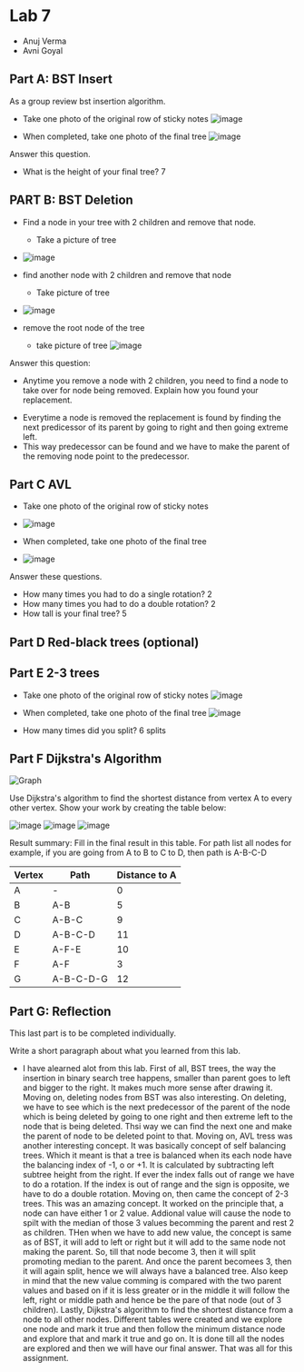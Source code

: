 # Lab 7


* Anuj Verma
* Avni Goyal

## Part A: BST Insert

As a group review bst insertion algorithm.

* Take one photo of the original row of sticky notes
![image](https://github.com/seneca-dsa456/averma100/assets/113152048/455528c8-084b-44a0-88f2-4cee2c81bfbc)


* When completed, take one photo of the final tree
![image](https://github.com/seneca-dsa456/averma100/assets/113152048/274cd82e-0989-4aa6-81f3-0f488ab1475f)


Answer this question.

* What is the height of your final tree?
7

## PART B: BST Deletion

* Find a node in your tree with 2 children and remove that node.
	* Take a picture of tree
 * ![image](https://github.com/seneca-dsa456/averma100/assets/113152048/3031e63b-0253-4145-8c4d-b3059ac00f57)


* find another node with 2 children and remove that node
	* Take picture of tree
 * ![image](https://github.com/seneca-dsa456/averma100/assets/113152048/f2ede451-5f31-4486-94b9-31684fe1ddec)


* remove the root node of the tree
	* take picture of tree
![image](https://github.com/seneca-dsa456/averma100/assets/113152048/4d201d3f-4525-4061-afee-04985f140d9f)


Answer this question:

* Anytime you remove a node with 2 children, you need to find a node to take over for node being removed.  Explain how you found your replacement.
- Everytime a node is removed the replacement is found by finding the next predicessor of its parent by going to right and then going extreme left.
- This way predecessor can be found and we have to make the parent of the removing node point to the predecessor.

## Part C AVL


* Take one photo of the original row of sticky notes
* ![image](https://github.com/seneca-dsa456/averma100/assets/113152048/231723b4-50e3-4c9b-a534-197b34af12fa)


* When completed, take one photo of the final tree
* ![image](https://github.com/seneca-dsa456/averma100/assets/113152048/c2849d46-dfaa-411b-afb2-ff7b6ba3c3b2)

Answer these questions. 
* How many times you had to do a single rotation?
  2
* How many times you had to do a double rotation?
  2
* How tall is your final tree?
  5

## Part D Red-black trees (optional)

## Part E 2-3 trees


* Take one photo of the original row of sticky notes
  ![image](https://github.com/seneca-dsa456/averma100/assets/113152048/a02bd592-2f3b-458e-bd9e-8dfca89e4b07)


* When completed, take one photo of the final tree
  ![image](https://github.com/seneca-dsa456/averma100/assets/113152048/cb64500a-2ba8-4693-8cfd-62e16b85ea57)


* How many times did you split?
6 splits

## Part F Dijkstra's Algorithm

![Graph](https://user-images.githubusercontent.com/1699186/203682880-1f8d6068-3668-4b2c-9abe-40cb79294177.png)

Use Dijkstra's algorithm to find the shortest distance from vertex A to every other vertex.  Show your work by creating the table below:

![image](https://github.com/seneca-dsa456/averma100/assets/113152048/a2b28aef-d7ae-47c7-b82e-8eb4a966f343)
![image](https://github.com/seneca-dsa456/averma100/assets/113152048/a4fff794-f0b8-4ef0-9431-4574e50dc05e)
![image](https://github.com/seneca-dsa456/averma100/assets/113152048/8b05da6e-97d8-4c9e-998b-4c35b6de672e)


Result summary: Fill in the final result in this table.  For path list all nodes for example, if you are going from A to B to C to D, then path is A-B-C-D


| Vertex | Path | Distance to A|
|---|---|---|
| A  |  - | 0 |
| B  |  A-B | 5 |
| C  |  A-B-C | 9 |
| D  |  A-B-C-D | 11 |
| E  |  A-F-E | 10 |
| F  |  A-F | 3 |
| G  |  A-B-C-D-G | 12 |


## Part G: Reflection

This last part is to be completed individually.

Write a short paragraph about what you learned from this lab.
- I have alearned alot from this lab. First of all, BST trees, the way the insertion in binary search tree happens, smaller than parent goes to left and bigger to the right. It makes much more sense after drawing it. Moving on, deleting nodes from BST was also interesting. On deleting, we have to see which is the next predecessor of the parent of the node which is being deleted by going to one right and then extreme left to the node that is being deleted. Thsi way we can find the next one and make the parent of node to be deleted point to that. Moving on, AVL tress was another interesting concept. It was basically concept of self balancing trees. Which it meant is that a tree is balanced when its each node have the balancing index of -1, o or +1. It is calculated by subtracting left subtree height from the right. If ever the index falls out of range we have to do a rotation. If the index is out of range and the sign is opposite, we have to do a double rotation. Moving on, then came the concept of 2-3 trees. This was an amazing concept. It worked on the principle that, a node can have either 1 or 2 value. Addional value will cause the node to spilt with the median of those 3 values becomming the parent and rest 2 as children. THen when we have to add new value, the concept is same as of BST, it will add to left or right but it will add to the same node not making the parent. So, till that node become 3, then it will split promoting median to the parent. And once the parent becomees 3, then it will again split, hence we will always have a balanced tree. Also keep in mind that the new value comming is compared with the two parent values and based on if it is less greater or in the middle it will follow the left, right or middle path and hence be the pare of that node (out of 3 children). Lastly, Dijkstra's algorithm to find the shortest distance from a node to all other nodes. Different tables were created and we explore one node and mark it true and then follow the minimum distance node and explore that and mark it true and go on. It is done till all the nodes are explored and then we will have our final answer.
That was all for this assignment.

